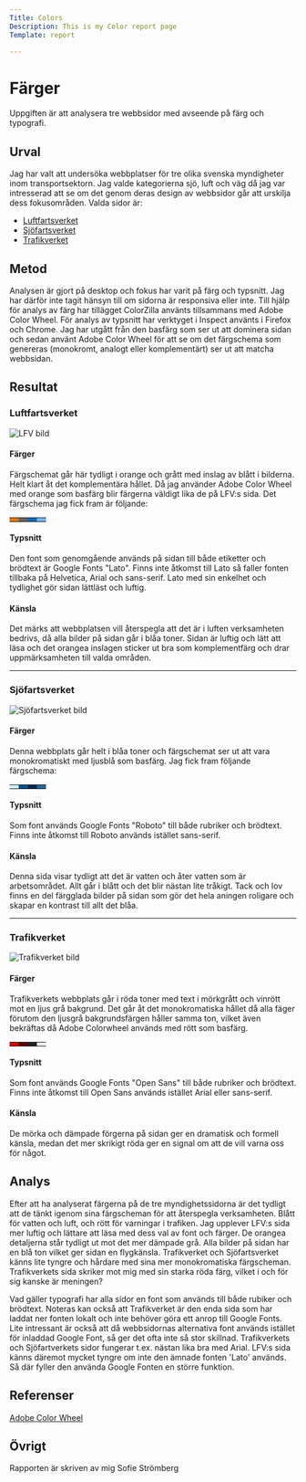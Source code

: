 ```yaml
---
Title: Colors
Description: This is my Color report page
Template: report

---
```


Färger
=======================

Uppgiften är att analysera tre webbsidor med avseende på färg och typografi.


Urval
-----------------------

Jag har valt att undersöka webbplatser för tre olika svenska myndigheter inom transportsektorn.
Jag valde kategorierna sjö, luft och väg då jag var intresserad att se om det genom deras design av webbsidor går att urskilja dess fokusområden.
Valda sidor är:
- <a href="https://lfv.se/" target="_blank">Luftfartsverket</a>
- <a href="https://www.sjofartsverket.se/" target="_blank">Sjöfartsverket</a>
- <a href="https://www.trafikverket.se/" target="_blank">Trafikverket</a>





Metod
-----------------------

Analysen är gjort på desktop och fokus har varit på färg och typsnitt. Jag har därför inte tagit hänsyn till om sidorna är responsiva eller inte. Till hjälp för analys av färg har tillägget ColorZilla använts tillsammans med Adobe Color Wheel. För analys av typsnitt har verktyget i Inspect använts i Firefox och Chrome.
Jag har utgått från den basfärg som ser ut att dominera sidan och sedan använt Adobe Color Wheel för att se om det färgschema som genereras (monokromt, analogt eller komplementärt) ser ut att matcha webbsidan.


Resultat
-----------------------


### Luftfartsverket

![LFV bild](%assets_url%/img/analysis/lfv1.webp)


#### Färger

Färgschemat går här tydligt i orange och grått med inslag av blått i bilderna. Helt klart åt det komplementära hållet. Då jag använder Adobe Color Wheel med orange som basfärg blir färgerna väldigt lika de på LFV:s sida.
Det färgschema jag fick fram är följande:

<div class="colors">
<table>
<tr>
<td style="background-color: #E77502">
<td style="background-color: #6E6259">
<td style="background-color: #006CC1">
<td style="background-color: #75B3EF">
</tr>
</table>
</div>

#### Typsnitt

Den font som genomgående används på sidan till både etiketter och brödtext är Google Fonts "Lato". Finns inte åtkomst till Lato så faller fonten tillbaka på Helvetica, Arial och sans-serif. Lato med sin enkelhet och tydlighet gör sidan lättläst och luftig.


#### Känsla

Det märks att webbplatsen vill återspegla att det är i luften verksamheten bedrivs, då alla bilder på sidan går i blåa toner. Sidan är luftig och lätt att läsa och det orangea inslagen sticker ut bra som komplementfärg och drar uppmärksamheten till valda områden.

---

### Sjöfartsverket

![Sjöfartsverket bild](%assets_url%/img/analysis/sjo1.webp)

#### Färger
Denna webbplats går helt i blåa toner och färgschemat ser ut att vara monokromatiskt med ljusblå som basfärg. Jag fick fram följande färgschema:

<div class="colors">
<table>
<tr>
<td style="background-color: #CDEDFA">
<td style="background-color: #00508C">
<td style="background-color: #002850">
<td style="background-color: #20669A">
</tr>
</table>
</div>

#### Typsnitt
Som font används Google Fonts "Roboto" till både rubriker och brödtext. Finns inte åtkomst till Roboto används istället sans-serif.

#### Känsla
Denna sida visar tydligt att det är vatten och åter vatten som är arbetsområdet. Allt går i blått och det blir nästan lite tråkigt. Tack och lov finns en del färgglada bilder på sidan som gör det hela aningen roligare och skapar en kontrast till allt det blåa.

---

### Trafikverket

![Trafikverket bild](%assets_url%/img/analysis/trafik1.webp)

#### Färger
Trafikverkets webbplats går i röda toner med text i mörkgrått och vinrött mot en ljus grå bakgrund. Det går åt det monokromatiska hållet då alla fäger förutom den ljusgrå bakgrundsfärgen håller samma ton, vilket även bekräftas då Adobe Colorwheel används med rött som basfärg.

<div class="colors">
<table>
<tr>
<td style="background-color: #D60000">
<td style="background-color: #5f0000;">
<td style="background-color: #212529">
<td style="background-color: #E9ECEF">


</tr>
</table>
</div>

#### Typsnitt
Som font används Google Fonts "Open Sans" till både rubriker och brödtext. Finns inte åtkomst till Open Sans används istället Arial eller sans-serif.

#### Känsla
De mörka och dämpade förgerna på sidan ger en dramatisk och formell känsla, medan det mer skrikigt röda ger en signal om att de vill varna oss för något.


Analys
-----------------------

Efter att ha analyserat färgerna på de tre myndighetssidorna är det tydligt att de tänkt igenom sina färgscheman för att återspegla verksamheten. Blått för vatten och luft, och rött för varningar i trafiken.
Jag upplever LFV:s sida mer luftig och lättare att läsa med dess val av font och färger. De orangea detaljerna står tydligt ut mot det mer dämpade grå. Alla bilder på sidan har en blå ton vilket ger sidan en flygkänsla. Trafikverket och Sjöfartsverket känns lite tyngre och hårdare med sina mer monokromatiska färgscheman. Trafikverkets sida skriker mot mig med sin starka röda färg, vilket i och för sig kanske är meningen?

Vad gäller typografi har alla sidor en font som används till både rubiker och brödtext. Noteras kan också att Trafikverket är den enda sida som har laddat ner fonten lokalt och inte behöver göra ett anrop till Google Fonts. Lite intressant är också att då webbsidornas alternativa font används istället för inladdad Google Font, så ger det ofta inte så stor skillnad. Trafikverkets och Sjöfartverkets sidor fungerar t.ex. nästan lika bra med Arial. LFV:s sida känns däremot mycket tyngre om inte den ämnade fonten 'Lato' används. Så där fyller den använda Google Fonten en större funktion.


Referenser
-----------------------

<a href="https://color.adobe.com/create/color-wheel" target="_blank">Adobe Color Wheel</a>


Övrigt
-----------------------

Rapporten är skriven av mig Sofie Strömberg